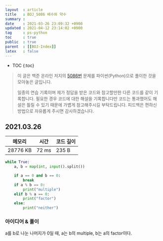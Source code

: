 ```yaml
---
layout  : article
title   : BOJ_5086 배수와 약수
summary : 
date    : 2021-03-26 23:09:32 +0900
updated : 2021-04-12 23:14:02 +0900
tag     : ps-python
toc     : true
public  : true
parent  : [[BOJ-Index]]
latex   : false
---
```

* TOC
{:toc}

> 이 글은 백준 온라인 저지의 [5086번](https://www.acmicpc.net/problem/5086) 문제를 파이썬(Python)으로 풀이한 것을 모아놓은 글입니다.
>
> 일종의 연습 기록이며 제가 정답을 받은 코드와 참고할만한 다른 코드를 같이 기록합니다. 필요한 경우 코드에 대한 해설을 기록합니다만 코드는 통과했어도 해설은 틀릴 수 있기 때문에 가볍게 참고해주시길 부탁드립니다. 피드백은 편하신 방법으로 자유롭게 주시면 감사하겠습니다.

## 2021.03.26

| 메모리    | 시간  | 코드 길이 |
| --------- | ----- | --------- |
| 28776 KB  | 72 ms | 235 B     |

```python
while True:
    a, b = map(int, input().split())

    if a == 0 and b == 0:
        break
    if a % b == 0:
        print("multiple")
    elif b % a == 0:
        print("factor")
    else:
        print("neither")
```

### 아이디어 & 풀이

a를 b로 나눈 나머지가 0일 때, a는 b의 multiple, b는 a의 factor이다.
